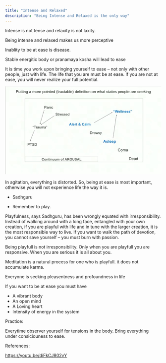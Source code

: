 ```yaml
---
title: "Intense and Relaxed"
description: "Being Intense and Relaxed is the only way"
---
```


Intense is not tense and relaxity is not laxity.

Being intense and relaxed makes us more perceptive

Inablity to be at ease is disease.

Stable energitic body or pranamaya kosha will lead to ease

It is time you work upon bringing yourself to ease – not only with other people, just with life. The life that you are must be at ease. If you are not at ease, you will never realize your full potential.

![Alert and Calm](./intense-and-relaxed.jpeg)

In agitation, everything is distorted. So, being at ease is most important, otherwise you will not experience life the way it is.

- Sadhguru

- Remember to play.

Playfulness, says Sadhguru, has been wrongly equated with irresponsibility. Instead of walking around with a long face, entangled with your own creation, if you are playful with life and in tune with the larger creation, it is the most responsible way to live. If you want to walk the path of devotion, you cannot save yourself – you must burn with passion.

Being playfull is not irresponsibility. Only when you are playfull you are responsive. When you are serious it is all about you.

Meditation is a natural process for one who is playfull. it does not accumulate karma.

Everyone is seeking pleasentness and profoundness in life

If you want to be at ease you must have

- A vibrant body
- An open mind
- A Loving heart
- Intensity of energy in the system

Practice:

Everytime observer yourself for tensions in the body. Bring everything under consiciouness to ease.

References:

https://youtu.be/diFkCJ802vY